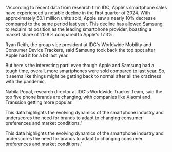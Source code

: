 "According to recent data from research firm IDC, Apple's smartphone sales have experienced a notable decline in the first quarter of 2024. With approximately 50.1 million units sold, Apple saw a nearly 10% decrease compared to the same period last year. This decline has allowed Samsung to reclaim its position as the leading smartphone provider, boasting a market share of 20.8% compared to Apple's 17.3%.

Ryan Reith, the group vice president at IDC's Worldwide Mobility and Consumer Device Trackers, said Samsung took back the top spot after Apple had it for a bit last year.

But here's the interesting part: even though Apple and Samsung had a tough time, overall, more smartphones were sold compared to last year. So, it seems like things might be getting back to normal after all the craziness with the pandemic.

Nabila Popal, research director at IDC's Worldwide Tracker Team, said the top five phone brands are changing, with companies like Xiaomi and Transsion getting more popular.

This data highlights the evolving dynamics of the smartphone industry and underscores the need for brands to adapt to changing consumer preferences and market conditions."

This data highlights the evolving dynamics of the smartphone industry and underscores the need for brands to adapt to changing consumer preferences and market conditions."



